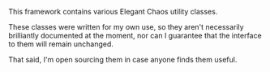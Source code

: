 This framework contains various Elegant Chaos utility classes.

These classes were written for my own use, so they aren't necessarily brilliantly documented at the moment, nor can I guarantee that the interface to them will remain unchanged.

That said, I'm open sourcing them in case anyone finds them useful.
